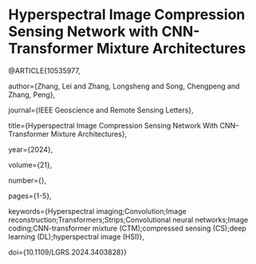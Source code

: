 # Hyperspectral Image Compression Sensing Network with CNN-Transformer Mixture Architectures
@ARTICLE{10535977,

  author={Zhang, Lei and Zhang, Longsheng and Song, Chengpeng and Zhang, Peng},
  
  journal={IEEE Geoscience and Remote Sensing Letters}, 
  
  title={Hyperspectral Image Compression Sensing Network With CNN–Transformer Mixture Architectures}, 
  
  year={2024},
  
  volume={21},
  
  number={},
  
  pages={1-5},
  
  keywords={Hyperspectral imaging;Convolution;Image reconstruction;Transformers;Strips;Convolutional neural networks;Image coding;CNN-transformer mixture (CTM);compressed sensing (CS);deep learning (DL);hyperspectral image (HSI)},
  
  doi={10.1109/LGRS.2024.3403828}}


